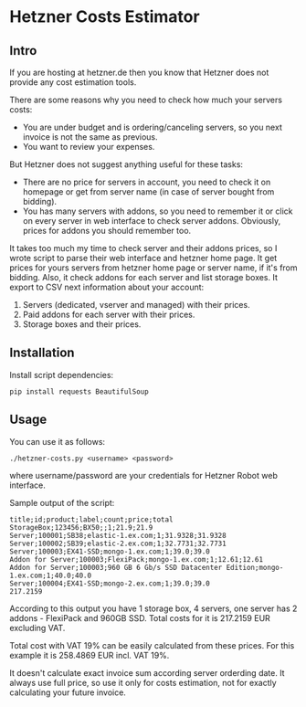 Hetzner Costs Estimator
=======================

Intro
----

If you are hosting at hetzner.de then you know that Hetzner does not provide any cost estimation tools.

There are some reasons why you need to check how much your servers costs:

* You are under budget and is ordering/canceling servers, so you next invoice is not the same as previous.
* You want to review your expenses.

But Hetzner does not suggest anything useful for these tasks:
* There are no price for servers in account, you need to check it on homepage or get from server name (in case of server bought from bidding).
* You has many servers with addons, so you need to remember it or click on every server in web interface to check server addons. Obviously, prices for addons you should remember too.

It takes too much my time to check server and their addons prices, so I wrote script to parse their web interface and hetzner home page.
It get prices for yours servers from hetzner home page or server name, if it's from bidding. Also, it check addons for each server and list storage boxes.
It export to CSV next information about your account:

1. Servers (dedicated, vserver and managed) with their prices.
1. Paid addons for each server with their prices.
1. Storage boxes and their prices.

Installation
------------

Install script dependencies:

```
pip install requests BeautifulSoup
```

Usage
-----

You can use it as follows:
```
./hetzner-costs.py <username> <password>
```

where username/password are your credentials for Hetzner Robot web interface.

Sample output of the script:
```
title;id;product;label;count;price;total
StorageBox;123456;BX50;;1;21.9;21.9
Server;100001;SB38;elastic-1.ex.com;1;31.9328;31.9328
Server;100002;SB39;elastic-2.ex.com;1;32.7731;32.7731
Server;100003;EX41-SSD;mongo-1.ex.com;1;39.0;39.0
Addon for Server;100003;FlexiPack;mongo-1.ex.com;1;12.61;12.61
Addon for Server;100003;960 GB 6 Gb/s SSD Datacenter Edition;mongo-1.ex.com;1;40.0;40.0
Server;100004;EX41-SSD;mongo-2.ex.com;1;39.0;39.0
217.2159
```

According to this output you have 1 storage box, 4 servers, one server has 2 addons - FlexiPack and 960GB SSD.
Total costs for it is 217.2159 EUR excluding VAT.

Total cost with VAT 19% can be easily calculated from these prices.
For this example it is 258.4869 EUR incl. VAT 19%.

It doesn't calculate exact invoice sum according server orderding date.
It always use full price, so use it only for costs estimation, not for exactly calculating your future invoice.